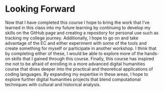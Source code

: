 # Looking Forward 

Now that I have completed this course I hope to bring the work that I’ve learned in this class into my future learning by continuing to develop my skills on the GitHub page and creating a repository for personal use such as tracking my college journey. Additionally, I hope to go on and take advantage of the EC and either experiment with some of the tools and create something for myself or participate in another workshop. I think that by completing either of these, I would be able to explore more of the hands-on skills that I gained through this course. Finally, this course has inspired me not to be afraid of enrolling in a more advanced digital humanities course that dives deeper into the practical and theoretical applications of coding languages. By expanding my expertise in these areas, I hope to explore further digital humanities projects that blend computational techniques with cultural and historical analysis.
